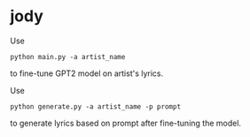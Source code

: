 # jody

Use 
```
python main.py -a artist_name
````
to fine-tune GPT2 model on artist's lyrics.

Use 
```
python generate.py -a artist_name -p prompt
```
to generate lyrics based on prompt after fine-tuning the model.
